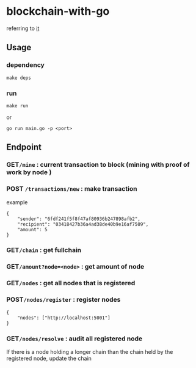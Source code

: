 # blockchain-with-go
referring to [it](https://hackernoon.com/learn-blockchains-by-building-one-117428612f46)

## Usage

### dependency
```
make deps 
```

### run 
```
make run
```
or 

```
go run main.go -p <port>
```

## Endpoint

### **GET**```/mine```  : current transaction to block (mining with proof of work by node )
### **POST** ```/transactions/new``` : make transaction 
example

```
{
	"sender": "6fdf241f5f8f47af80936b247898afb2",
	"recipient": "03418427b36a4ad38de40b9e16af7509",
	"amount": 5
}
```
### **GET**```/chain```  : get fullchain   
### **GET**```/amount?node=<node>```  : get amount of node  
### **GET**```/nodes```  : get all nodes that is registered  
### **POST**```/nodes/register``` : register nodes
```
{
	"nodes": ["http://localhost:5001"]
}
```   
### **GET**```/nodes/resolve``` : audit all registered node  
If there is a node holding a longer chain than the chain held by the registered node, update the chain




